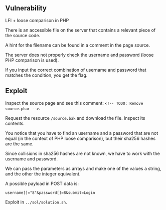 Vulnerability
-------------

LFI + loose comparison in PHP

There is an accessible file on the server that contains a relevant piece of the source code.

A hint for the filename can be found in a comment in the page source.

The server does not properly check the username and password (loose PHP comparison is used).

If you input the correct combination of username and password that matches the condition, you get the flag.

Exploit
-------

Inspect the source page and see this comment: `<!-- TODO: Remove source.phar -->`.

Request the resource `/source.bak` and download the file. Inspect its contents.

You notice that you have to find an username and a password that are not equal (in the context of PHP loose comparison), but their sha256 hashes are the same.

Since collisions in sha256 hashes are not known, we have to work with the username and password.

We can pass the parameters as arrays and make one of the values a string, and the other the integer equivalent.

A possible payload in POST data is:

`username[]="8"&password[]=8&submit=Login`

Exploit in `../sol/solution.sh`.
